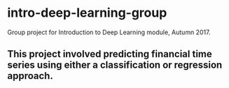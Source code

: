 # intro-deep-learning-group
Group project for Introduction to Deep Learning module, Autumn 2017.

## This project involved predicting financial time series using either a classification or regression approach.
